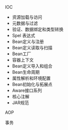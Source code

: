 IOC

- 资源加载与访问
- 元数据与过滤
- 验证、数据绑定和类型转换
- Spel 表达式
- Bean定义与注册
- Bean定义读取与扫描
- Bean工厂
- 容器上下文
- Bean定义导入和组合
- Bean生命周期
- 属性解析和环境配置
- Bean初始化与拓展点
- Aware接口系列
- 核心注解
- JAR规范

AOP

事务
